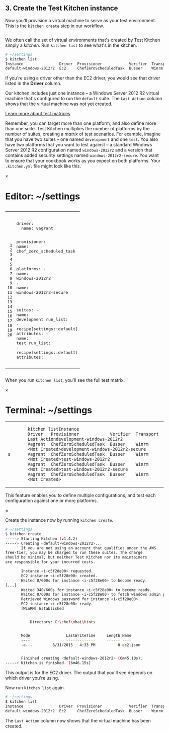 ## 3. Create the Test Kitchen instance

Now you'll provision a virtual machine to serve as your test environment. This is the `kitchen create` step in our workflow.

<img src="/assets/images/misc/local_dev_workflow1.png" style="box-shadow: none;" alt=""/>

We often call the set of virtual environments that's created by Test Kitchen simply a _kitchen_. Run `kitchen list` to see what's in the kitchen.

```bash
# ~/settings
$ kitchen list
Instance                Driver  Provisioner            Verifier  Transport  Last Action
default-windows-2012r2  Ec2     ChefZeroScheduledTask  Busser    Winrm      <Not Created>
```

If you're using a driver other than the EC2 driver, you would see that driver listed in the **Driver** column.

Our kitchen includes just one instance &ndash; a Windows Server 2012 R2 virtual machine that's configured to run the `default` suite. The `Last Action` column shows that the virtual machine was not yet created.

<a class="help-button radius" href="#" data-reveal-id="test-matrix-modal">Learn more about test matrices</a>

<div id="test-matrix-modal" class="reveal-modal" data-reveal aria-labelledby="modalTitle" aria-hidden="true" role="dialog">
<p>Remember, you can target more than one platform, and also define more than one suite. Test Kitchen multiplies the number of platforms by the number of suites, creating a <em>matrix</em> of test scenarios. For example, imagine that you have two suites &ndash; one named <code>development</code> and one <code>test</code>. You also have two platforms that you want to test against &ndash; a standard Windows Server 2012 R2 configuration named <code>windows-2012r2</code> and a version that contains added security settings named <code>windows-2012r2-secure</code>. You want to ensure that your cookbook works as you expect on both platforms. Your <code class="file-path">.kitchen.yml</code> file might look like this.</p>
<div class="window " ng-non-bindable="">
              <nav class="control-window">
                <div class="close">×</div>
                <div class="minimize"></div>
                <div class="deactivate"></div>
              </nav>
              <h1 class="titleInside">Editor: ~/settings</h1>
              <div class="container"><div class="editor"><div class="highlight ruby"><pre class="code_wrapper"><table style="border-spacing: 0"><tbody><tr><td class="gutter gl" style="text-align: right"><pre class="lineno">1
2
3
4
5
6
7
8
9
10
11
12
13
14
15
16
17
18
19
20</pre></td><td class="code"><pre><span class="o">---</span>
<span class="ss">driver:
  </span><span class="nb">name</span><span class="p">:</span> <span class="n">vagrant</span>

<span class="ss">provisioner:
  </span><span class="nb">name</span><span class="p">:</span> <span class="n">chef_zero_scheduled_task</span>

<span class="ss">platforms:
  </span><span class="o">-</span> <span class="nb">name</span><span class="p">:</span> <span class="n">windows</span><span class="o">-</span><span class="mi">2012</span><span class="n">r2</span>
  <span class="o">-</span> <span class="nb">name</span><span class="p">:</span> <span class="n">windows</span><span class="o">-</span><span class="mi">2012</span><span class="n">r2</span><span class="o">-</span><span class="n">secure</span>

<span class="ss">suites:
  </span><span class="o">-</span> <span class="nb">name</span><span class="p">:</span> <span class="n">development</span>
    <span class="ss">run_list:
      </span><span class="o">-</span> <span class="n">recipe</span><span class="o">[</span><span class="n">settings</span><span class="o">::</span><span class="n">default</span><span class="o">]</span>
    <span class="ss">attributes:
  </span><span class="o">-</span> <span class="nb">name</span><span class="p">:</span> <span class="nb">test</span>
    <span class="ss">run_list:
      </span><span class="o">-</span> <span class="n">recipe</span><span class="o">[</span><span class="n">settings</span><span class="o">::</span><span class="n">default</span><span class="o">]</span>
    <span class="n">attributes</span><span class="p">:</span><span class="w">
</span></pre></td></tr></tbody></table></pre></div></div></div></div>
<p>When you run <code>kitchen list</code>, you&#39;ll see the full test matrix.</p>
<div class="window ">
            <nav class="control-window">
              <div class="close">×</div>
              <div class="minimize"></div>
              <div class="deactivate"></div>
            </nav>
            <h1 class="titleInside">Terminal: ~/settings</h1>
            <div class="container"><div class="terminal"><table><tbody><tr><td class="gutter"><pre class="line-numbers"><span class="line-number">$</span><span class="line-number">&nbsp;</span><span class="line-number">&nbsp;</span><span class="line-number">&nbsp;</span><span class="line-number">&nbsp;</span><span class="line-number">&nbsp;</span></pre></td><td class="code"><pre><code><span class="line command">kitchen list</span><span class="line output">Instance                           Driver   Provisioner            Verifier  Transport  Last Action</span><span class="line output">development-windows-2012r2         Vagrant  ChefZeroScheduledTask  Busser    Winrm      &lt;Not Created&gt;</span><span class="line output">development-windows-2012r2-secure  Vagrant  ChefZeroScheduledTask  Busser    Winrm      &lt;Not Created&gt;</span><span class="line output">test-windows-2012r2                Vagrant  ChefZeroScheduledTask  Busser    Winrm      &lt;Not Created&gt;</span><span class="line output">test-windows-2012r2-secure         Vagrant  ChefZeroScheduledTask  Busser    Winrm      &lt;Not Created&gt;</span></code></pre></td></tr></tbody></table></div></div>
          </div>
<p>This feature enables you to define multiple configurations, and test each configuration against one or more platforms.</p>
  <a class="close-reveal-modal" aria-label="Close">&#215;</a>
</div>

Create the instance now by running `kitchen create`.

```bash
# ~/settings
$ kitchen create
-----> Starting Kitchen (v1.4.2)
-----> Creating <default-windows-2012r2>...
       If you are not using an account that qualifies under the AWS
free-tier, you may be charged to run these suites. The charge
should be minimal, but neither Test Kitchen nor its maintainers
are responsible for your incurred costs.

       Instance <i-c5f28e00> requested.
       EC2 instance <i-c5f28e00> created.
       Waited 0/600s for instance <i-c5f28e00> to become ready.
[...]
       Waited 340/600s for instance <i-c5f28e00> to become ready.
       Waited 0/600s for instance <i-c5f28e00> to fetch windows admin password.
       Retrieved Windows password for instance <i-c5f28e00>.
       EC2 instance <i-c5f28e00> ready.
       [WinRM] Established


           Directory: C:\chef\ohai\hints


       Mode                LastWriteTime     Length Name
       ----                -------------     ------ ----
       -a---         8/31/2015   4:33 PM          0 ec2.json


       Finished creating <default-windows-2012r2> (6m45.10s).
-----> Kitchen is finished. (6m46.15s)
```

This output is for the EC2 driver. The output that you'll see depends on which driver you're using.

Now run `kitchen list` again.

```bash
# ~/settings
$ kitchen list
Instance                Driver  Provisioner            Verifier  Transport  Last Action
default-windows-2012r2  Ec2     ChefZeroScheduledTask  Busser    Winrm      Created
```

The `Last Action` column now shows that the virtual machine has been created.
